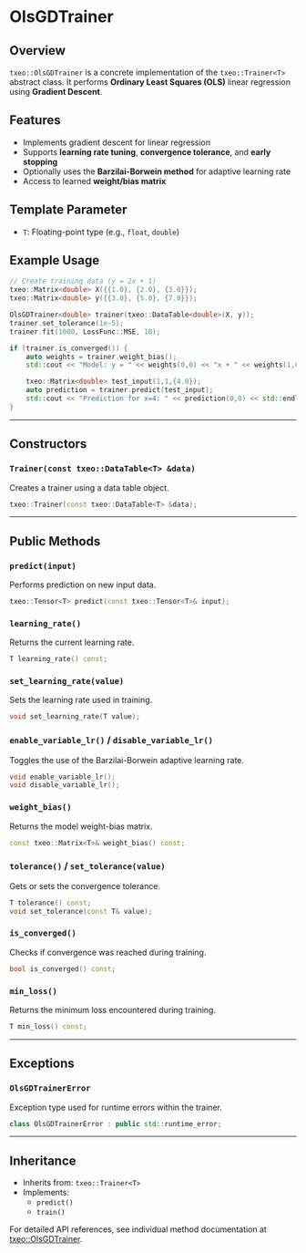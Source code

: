 # OlsGDTrainer

## Overview

`txeo::OlsGDTrainer` is a concrete implementation of the `txeo::Trainer<T>` abstract class. It performs **Ordinary Least Squares (OLS)** linear regression using **Gradient Descent**.

## Features

- Implements gradient descent for linear regression
- Supports **learning rate tuning**, **convergence tolerance**, and **early stopping**
- Optionally uses the **Barzilai-Borwein method** for adaptive learning rate
- Access to learned **weight/bias matrix**

## Template Parameter

- `T`: Floating-point type (e.g., `float`, `double`)

## Example Usage

```cpp
// Create training data (y = 2x + 1)
txeo::Matrix<double> X({{1.0}, {2.0}, {3.0}});
txeo::Matrix<double> y({{3.0}, {5.0}, {7.0}});

OlsGDTrainer<double> trainer(txeo::DataTable<double>(X, y));
trainer.set_tolerance(1e-5);
trainer.fit(1000, LossFunc::MSE, 10);

if (trainer.is_converged()) {
    auto weights = trainer.weight_bias();
    std::cout << "Model: y = " << weights(0,0) << "x + " << weights(1,0) << std::endl;

    txeo::Matrix<double> test_input(1,1,{4.0});
    auto prediction = trainer.predict(test_input);
    std::cout << "Prediction for x=4: " << prediction(0,0) << std::endl;
}
```

---

## Constructors

### `Trainer(const txeo::DataTable<T> &data)`

Creates a trainer using a data table object.

```cpp
txeo::Trainer(const txeo::DataTable<T> &data);
```

---

## Public Methods

### `predict(input)`

Performs prediction on new input data.

```cpp
txeo::Tensor<T> predict(const txeo::Tensor<T>& input);
```

### `learning_rate()`

Returns the current learning rate.

```cpp
T learning_rate() const;
```

### `set_learning_rate(value)`

Sets the learning rate used in training.

```cpp
void set_learning_rate(T value);
```

### `enable_variable_lr()` / `disable_variable_lr()`

Toggles the use of the Barzilai-Borwein adaptive learning rate.

```cpp
void enable_variable_lr();
void disable_variable_lr();
```

### `weight_bias()`

Returns the model weight-bias matrix.

```cpp
const txeo::Matrix<T>& weight_bias() const;
```

### `tolerance()` / `set_tolerance(value)`

Gets or sets the convergence tolerance.

```cpp
T tolerance() const;
void set_tolerance(const T& value);
```

### `is_converged()`

Checks if convergence was reached during training.

```cpp
bool is_converged() const;
```

### `min_loss()`

Returns the minimum loss encountered during training.

```cpp
T min_loss() const;
```

---

## Exceptions

### `OlsGDTrainerError`

Exception type used for runtime errors within the trainer.

```cpp
class OlsGDTrainerError : public std::runtime_error;
```

---

## Inheritance

- Inherits from: `txeo::Trainer<T>`
- Implements:
  - `predict()`
  - `train()`

For detailed API references, see individual method documentation at [txeo::OlsGDTrainer](https://txeo-doc.netlify.app/classtxeo_1_1_ols_g_d_trainer.html).